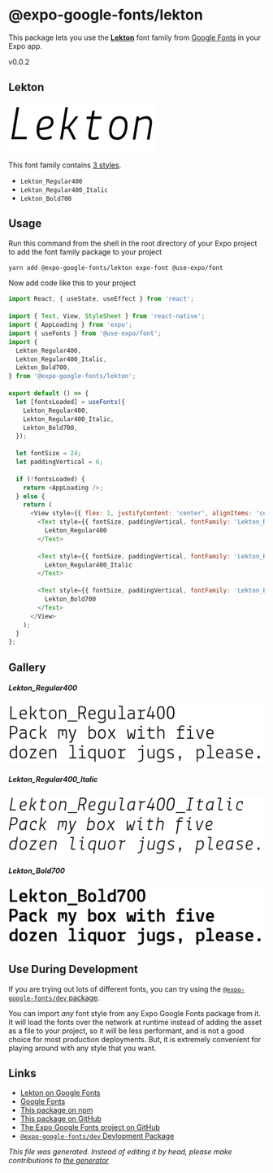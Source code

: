 # @expo-google-fonts/lekton

This package lets you use the [**Lekton**](https://fonts.google.com/specimen/Lekton) font family from [Google Fonts](https://fonts.google.com/) in your Expo app.

v0.0.2

## Lekton

![Lekton](./font-family.png)

This font family contains [3 styles](#gallery).

- `Lekton_Regular400`
- `Lekton_Regular400_Italic`
- `Lekton_Bold700`

## Usage

Run this command from the shell in the root directory of your Expo project to add the font family package to your project
```sh
yarn add @expo-google-fonts/lekton expo-font @use-expo/font
```

Now add code like this to your project
```js
import React, { useState, useEffect } from 'react';

import { Text, View, StyleSheet } from 'react-native';
import { AppLoading } from 'expo';
import { useFonts } from '@use-expo/font';
import {
  Lekton_Regular400,
  Lekton_Regular400_Italic,
  Lekton_Bold700,
} from '@expo-google-fonts/lekton';

export default () => {
  let [fontsLoaded] = useFonts({
    Lekton_Regular400,
    Lekton_Regular400_Italic,
    Lekton_Bold700,
  });

  let fontSize = 24;
  let paddingVertical = 6;

  if (!fontsLoaded) {
    return <AppLoading />;
  } else {
    return (
      <View style={{ flex: 1, justifyContent: 'center', alignItems: 'center' }}>
        <Text style={{ fontSize, paddingVertical, fontFamily: 'Lekton_Regular400' }}>
          Lekton_Regular400
        </Text>

        <Text style={{ fontSize, paddingVertical, fontFamily: 'Lekton_Regular400_Italic' }}>
          Lekton_Regular400_Italic
        </Text>

        <Text style={{ fontSize, paddingVertical, fontFamily: 'Lekton_Bold700' }}>
          Lekton_Bold700
        </Text>
      </View>
    );
  }
};

```

## Gallery

##### Lekton_Regular400
![Lekton_Regular400](./919f93dff330901c348455426b31bc6ad6270b29b4527387ab2f16ae1a8b1b37.ttf.png)

##### Lekton_Regular400_Italic
![Lekton_Regular400_Italic](./5bdc665e2f574f3cde6b0db13ba296956f6736f4277decf03a015151ca063072.ttf.png)

##### Lekton_Bold700
![Lekton_Bold700](./34d7bf522a1cd2ddb84bd57082d9651c5155029004a5a66c713dec61c865ab08.ttf.png)


## Use During Development

If you are trying out lots of different fonts, you can try using the [`@expo-google-fonts/dev` package](https://www.npmjs.com/package/@expo-google-fonts/dev).

You can import *any* font style from any Expo Google Fonts package from it. It will load the fonts
over the network at runtime instead of adding the asset as a file to your project, so it will be 
less performant, and is not a good choice for most production deployments. But, it is extremely convenient
for playing around with any style that you want.

## Links

- [Lekton on Google Fonts](https://fonts.google.com/specimen/Lekton)
- [Google Fonts](https://fonts.google.com/)
- [This package on npm](https://www.npmjs.com/package/@expo-google-fonts/lekton)
- [This package on GitHub](https://github.com/expo/google-fonts/tree/master/font-packages/lekton)
- [The Expo Google Fonts project on GitHub](https://github.com/expo/google-fonts)
- [`@expo-google-fonts/dev` Devlopment Package](https://github.com/expo/google-fonts/tree/master/font-packages/dev)


*This file was generated. Instead of editing it by head, please make contributions to [the generator](https://github.com/expo/google-fonts/tree/master/packages/generator)*
